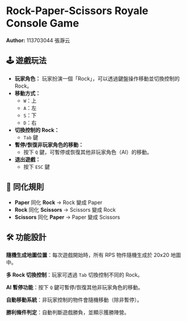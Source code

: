 # Rock-Paper-Scissors Royale Console Game

**Author:** 113703044 張瀞云  

## 🕹️ 遊戲玩法

- **玩家角色：** 玩家扮演一個「Rock」，可以透過鍵盤操作移動並切換控制的 Rock。
- **移動方式：**
  - `W`：上
  - `A`：左
  - `S`：下
  - `D`：右
- **切換控制的 Rock：**
  - `Tab` 鍵
- **暫停/恢復非玩家角色的移動：**
  - 按下 `Q` 鍵，可暫停或恢復其他非玩家角色（AI）的移動。
- **退出遊戲：**
  - 按下 `ESC` 鍵

## 🎯 同化規則

- **Paper** 同化 **Rock** → Rock 變成 Paper
- **Rock** 同化 **Scissors** → Scissors 變成 Rock
- **Scissors** 同化 **Paper** → Paper 變成 Scissors

## 🛠️ 功能設計

**隨機生成地圖位置**：每次遊戲開始時，所有 RPS 物件隨機生成於 20x20 地圖中。

**多 Rock 切換控制**：玩家可透過 `Tab` 切換控制不同的 Rock。

**AI 暫停功能**：按下 `Q` 鍵可暫停/恢復其他非玩家角色的移動。

**自動移動系統**：非玩家控制的物件會隨機移動（除非暫停）。

**勝利條件判定**：自動判斷遊戲勝負，並顯示獲勝陣營。
